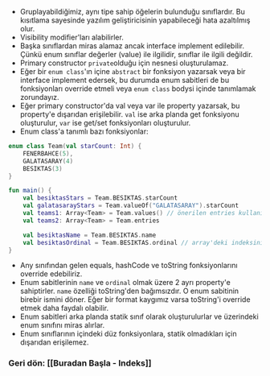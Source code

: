 * Gruplayabildiğimiz, aynı tipe sahip öğelerin bulunduğu sınıflardır. Bu kısıtlama sayesinde yazılım geliştiricisinin yapabileceği hata azaltılmış olur.
* Visibility modifier'ları alabilirler.
* Başka sınıflardan miras alamaz ancak interface implement edilebilir. Çünkü enum sınıflar değerler (value) ile ilgilidir, sınıflar ile ilgili değildir.
* Primary constructor `private`olduğu için nesnesi oluşturulamaz.
* Eğer bir `enum class`'ın içine `abstract` bir fonksiyon yazarsak veya bir interface implement edersek, bu durumda enum sabitleri de bu fonksiyonları override etmeli veya `enum class` bodysi içinde tanımlamak zorundayız.
* Eğer primary constructor'da val veya var ile property yazarsak, bu property'e dışarıdan erişilebilir. `val` ise arka planda get fonksiyonu oluşturulur, `var` ise get/set fonksiyonları oluşturulur.
* Enum class'a tanımlı bazı fonksiyonlar:
```kotlin
enum class Team(val starCount: Int) {
	FENERBAHCE(5),
	GALATASARAY(4)
	BESIKTAS(3)
}

fun main() {
	val besiktasStars = Team.BESIKTAS.starCount
	val galatasarayStars = Team.valueOf("GALATASARAY").starCount
	val teams1: Array<Team> = Team.values() // önerilen entries kullanımıdır
	val teams2: Array<Team> = Team.entries

	val besiktasName = Team.BESIKTAS.name
	val besiktasOrdinal = Team.BESIKTAS.ordinal // array'deki indeksini verir.
}
```

* Any sınıfından gelen equals, hashCode ve toString fonksiyonlarını override edebiliriz.
* Enum sabitlerinin `name` ve `ordinal` olmak üzere 2 ayrı property'e sahiptirler. `name` özelliği toString'den bağımsızdır. O enum sabitinin birebir ismini döner. Eğer bir format kaygımız varsa toString'i override etmek daha faydalı olabilir.
* Enum sabitleri arka planda statik sınıf olarak oluşturulurlar ve üzerindeki enum sınıfını miras alırlar.
* Enum sınıflarının içindeki düz fonksiyonlara, statik olmadıkları için dışarıdan erişilemez.

### Geri dön: [[Buradan Başla - Indeks]]